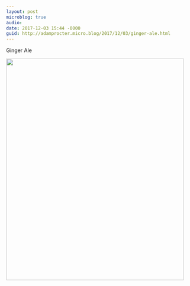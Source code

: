 ```yaml
---
layout: post
microblog: true
audio: 
date: 2017-12-03 15:44 -0000
guid: http://adamprocter.micro.blog/2017/12/03/ginger-ale.html
---
```

Ginger Ale

<img src="http://discursive.adamprocter.co.uk/uploads/2017/b4850356c4.jpg" width="480" height="600" />
